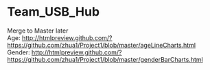 # Team_USB_Hub
Merge to Master later <br />
Age: http://htmlpreview.github.com/?https://github.com/zhua1/Project1/blob/master/ageLineCharts.html <br />
Gender: http://htmlpreview.github.com/?https://github.com/zhua1/Project1/blob/master/genderBarCharts.html